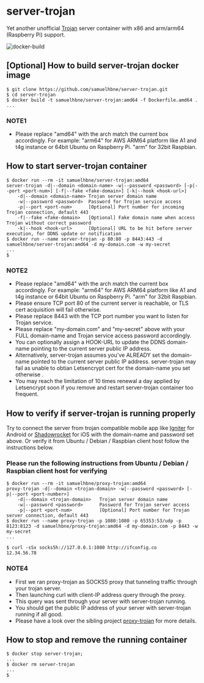 # server-trojan

Yet another unofficial [Trojan](https://github.com/trojan-gfw/trojan) server container with x86 and arm/arm64 (Raspberry Pi) support.

![docker-build](https://github.com/samuelhbne/server-trojan/workflows/docker-buildx-latest/badge.svg)

## [Optional] How to build server-trojan docker image

```shell
$ git clone https://github.com/samuelhbne/server-trojan.git
$ cd server-trojan
$ docker build -t samuelhbne/server-trojan:amd64 -f Dockerfile.amd64 .
...
```

### NOTE1

- Please replace "amd64" with the arch match the current box accordingly. For example: "arm64" for AWS ARM64 platform like A1 and t4g instance or 64bit Ubuntu on Raspberry Pi. "arm" for 32bit Raspbian.

## How to start server-trojan container

```shell
$ docker run --rm -it samuelhbne/server-trojan:amd64
server-trojan -d|--domain <domain-name> -w|--password <password> [-p|--port <port-num>] [-f|--fake <fake-domain>] [-k|--hook <hook-url>]
    -d|--domain <domain-name> Trojan server domain name
    -w|--password <password>  Password for Trojan service access
    -p|--port <port-num>      [Optional] Port number for incoming Trojan connection, default 443
    -f|--fake <fake-domain>   [Optional] Fake domain name when access Trojan without correct password
    -k|--hook <hook-url>      [Optional] URL to be hit before server execution, for DDNS update or notification
$ docker run --name server-trojan -p 80:80 -p 8443:443 -d samuelhbne/server-trojan:amd64 -d my-domain.com -w my-secret
...
$
```

### NOTE2

- Please replace "amd64" with the arch match the current box accordingly. For example: "arm64" for AWS ARM64 platform like A1 and t4g instance or 64bit Ubuntu on Raspberry Pi. "arm" for 32bit Raspbian.
- Please ensure TCP port 80 of the current server is reachable, or TLS cert acquisition will fail otherwise.
- Please replace 8443 with the TCP port number you want to listen for Trojan service.
- Please replace "my-domain.com" and "my-secret" above with your FULL domain-name and Trojan service access password accordingly.
- You can optionally assign a HOOK-URL to update the DDNS domain-name pointing to the current server public IP address.
- Alternatively, server-trojan assumes you've ALREADY set the domain-name pointed to the current server public IP address. server-trojan may fail as unable to obtian Letsencrypt cert for the domain-name you set otherwise .
- You may reach the limitation of 10 times renewal a day applied by Letsencrypt soon if you remove and restart server-trojan container too frequent.

## How to verify if server-trojan is running properly

Try to connect the server from trojan compatible mobile app like [Igniter](https://github.com/trojan-gfw/igniter) for Android or [Shadowrocket](https://apps.apple.com/us/app/shadowrocket/id932747118) for iOS with the domain-name and password set above. Or verify it from Ubuntu / Debian / Raspbian client host follow the instructions below.

### Please run the following instructions from Ubuntu / Debian / Raspbian client host for verifying

```shell
$ docker run --rm -it samuelhbne/proxy-trojan:amd64
proxy-trojan -d|--domain <trojan-domain> -w|--password <password> [-p|--port <port-number>]
    -d|--domain <trojan-domain>   Trojan server domain name
    -w|--password <password>      Password for Trojan server access
    -p|--port <port-num>          [Optional] Port number for Trojan server connection, default 443
$ docker run --name proxy-trojan -p 1080:1080 -p 65353:53/udp -p 8123:8123 -d samuelhbne/proxy-trojan:amd64 -d my-domain.com -p 8443 -w my-secret
...

$ curl -sSx socks5h://127.0.0.1:1080 http://ifconfig.co
12.34.56.78
```

### NOTE4

- First we ran proxy-trojan as SOCKS5 proxy that tunneling traffic through your trojan server.
- Then launching curl with client-IP address query through the proxy.
- This query was sent through your server with server-trojan running.
- You should get the public IP address of your server with server-trojan running if all good.
- Please have a look over the sibling project [proxy-trojan](https://github.com/samuelhbne/proxy-trojan) for more details.

## How to stop and remove the running container

```shell
$ docker stop server-trojan;
...
$ docker rm server-trojan
...
$
```
